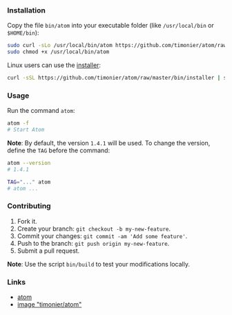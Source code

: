 ### Installation

Copy the file `bin/atom` into your executable folder (like `/usr/local/bin` or `$HOME/bin`):

```bash
sudo curl -sLo /usr/local/bin/atom https://github.com/timonier/atom/raw/master/bin/atom
sudo chmod +x /usr/local/bin/atom
```

Linux users can use the [installer](https://github.com/timonier/atom/blob/master/bin/installer):

```bash
curl -sSL https://github.com/timonier/atom/raw/master/bin/installer | sudo bash -s install
```

### Usage

Run the command `atom`:

```bash
atom -f
# Start Atom
```

__Note__: By default, the version `1.4.1` will be used. To change the version, define the `TAG` before the command:

```bash
atom --version
# 1.4.1

TAG="..." atom
# atom ...
```

### Contributing

1. Fork it.
2. Create your branch: `git checkout -b my-new-feature`.
3. Commit your changes: `git commit -am 'Add some feature'`.
4. Push to the branch: `git push origin my-new-feature`.
5. Submit a pull request.

__Note__: Use the script `bin/build` to test your modifications locally.

### Links

* [atom](https://atom.io/)
* [image "timonier/atom"](https://hub.docker.com/r/timonier/atom/)
